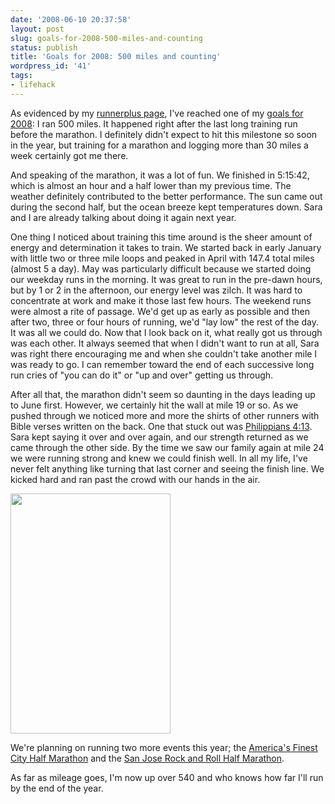 ```yaml
---
date: '2008-06-10 20:37:58'
layout: post
slug: goals-for-2008-500-miles-and-counting
status: publish
title: 'Goals for 2008: 500 miles and counting'
wordpress_id: '41'
tags:
- lifehack
---
```


As evidenced by my <a href="http://www.runnerplus.com/people/justone">runnerplus page</a>, I've reached one of my <a href="/2008/02/12/goals-for-2008/">goals for 2008</a>: I ran 500 miles.  It happened right after the last long training run before the marathon.  I definitely didn't expect to hit this milestone so soon in the year, but training for a marathon and logging more than 30 miles a week certainly got me there.

And speaking of the marathon, it was a lot of fun.  We finished in 5:15:42, which is almost an hour and a half lower than my previous time.  The weather definitely contributed to the better performance.  The sun came out during the second half, but the ocean breeze kept temperatures down.  Sara and I are already talking about doing it again next year.

One thing I noticed about training this time around is the sheer amount of energy and determination it takes to train.  We started back in early January with little two or three mile loops and peaked in April with 147.4 total miles (almost 5 a day).  May was particularly difficult because we started doing our weekday runs in the morning.  It was great to run in the pre-dawn hours, but by 1 or 2 in the afternoon, our energy level was zilch.  It was hard to concentrate at work and make it those last few hours.  The weekend runs were almost a rite of passage.  We'd get up as early as possible and then after two, three or four hours of running, we'd "lay low" the rest of the day.  It was all we could do.  Now that I look back on it, what really got us through was each other.  It always seemed that when I didn't want to run at all, Sara was right there encouraging me and when she couldn't take another mile I was ready to go.  I can remember toward the end of each successive long run cries of "you can do it" or "up and over" getting us through.

After all that, the marathon didn't seem so daunting in the days leading up to June first.  However, we certainly hit the wall at mile 19 or so.  As we pushed through we noticed more and more the shirts of other runners with Bible verses written on the back.  One that stuck out was <a href="http://www.biblegateway.com/passage/?search=Philippians%204:13;&amp;version=51;">Philippians 4:13</a>.  Sara kept saying it over and over again, and our strength returned as we came through the other side.  By the time we saw our family again at mile 24 we were running strong and knew we could finish well.  In all my life, I've never felt anything like turning that last corner and seeing the finish line.  We kicked hard and ran past the crowd with our hands in the air.

<img class="alignnone size-full wp-image-42" title="finish" src="/uploads/2008/06/finish.jpg" alt="" width="256" height="384" />

We're planning on running two more events this year; the <a href="http://afchalf.com/">America's Finest City Half Marathon</a> and the <a href="http://www.rnrsj.com/">San Jose Rock and Roll Half Marathon</a>.

As far as mileage goes, I'm now up over 540 and who knows how far I'll run by the end of the year.